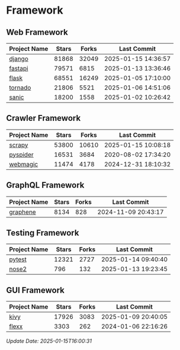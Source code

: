 # Framework

## Web Framework
| Project Name | Stars | Forks | Last Commit |
| ------------ | ----- | ----- | ----------- |
| [django](https://github.com/django/django) | 81868 | 32049 | 2025-01-15 14:36:57 |
| [fastapi](https://github.com/fastapi/fastapi) | 79571 | 6815 | 2025-01-13 13:36:46 |
| [flask](https://github.com/pallets/flask) | 68551 | 16249 | 2025-01-05 17:10:00 |
| [tornado](https://github.com/tornadoweb/tornado) | 21806 | 5521 | 2025-01-06 14:51:06 |
| [sanic](https://github.com/sanic-org/sanic) | 18200 | 1558 | 2025-01-02 10:26:42 |

## Crawler Framework
| Project Name | Stars | Forks | Last Commit |
| ------------ | ----- | ----- | ----------- |
| [scrapy](https://github.com/scrapy/scrapy) | 53800 | 10610 | 2025-01-15 10:08:18 |
| [pyspider](https://github.com/binux/pyspider) | 16531 | 3684 | 2020-08-02 17:34:20 |
| [webmagic](https://github.com/code4craft/webmagic) | 11474 | 4178 | 2024-12-31 18:10:32 |

## GraphQL Framework
| Project Name | Stars | Forks | Last Commit |
| ------------ | ----- | ----- | ----------- |
| [graphene](https://github.com/graphql-python/graphene) | 8134 | 828 | 2024-11-09 20:43:17 |

## Testing Framework
| Project Name | Stars | Forks | Last Commit |
| ------------ | ----- | ----- | ----------- |
| [pytest](https://github.com/pytest-dev/pytest) | 12321 | 2727 | 2025-01-14 09:40:40 |
| [nose2](https://github.com/nose-devs/nose2) | 796 | 132 | 2025-01-13 19:23:45 |

## GUI Framework
| Project Name | Stars | Forks | Last Commit |
| ------------ | ----- | ----- | ----------- |
| [kivy](https://github.com/kivy/kivy) | 17926 | 3083 | 2025-01-09 20:40:05 |
| [flexx](https://github.com/flexxui/flexx) | 3303 | 262 | 2024-01-06 22:16:26 |

*Update Date: 2025-01-15T16:00:31*